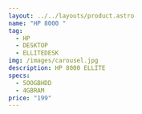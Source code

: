 ```yaml
---
layout: ../../layouts/product.astro
name: "HP 8000 "
tag:
  - HP
  - DESKTOP
  - ELLITEDESK
img: /images/carousel.jpg
description: H﻿P 8000 ELLITE
specs:
  - 5OOGBHDD
  - 4GBRAM
price: "199"
---
```

